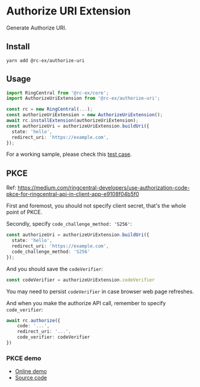 # Authorize URI Extension

Generate Authorize URI.


## Install

```
yarn add @rc-ex/authorize-uri
```


## Usage

```ts
import RingCentral from '@rc-ex/core';
import AuthorizeUriExtension from '@rc-ex/authorize-uri';

const rc = new RingCentral(...);
const authorizeUriExtension = new AuthorizeUriExtension();
await rc.installExtension(authorizeUriExtension);
const authorizeUri = authorizeUriExtension.buildUri({
  state: 'hello',
  redirect_uri: 'https://example.com',
});
```

For a working sample, please check this [test case](../../../test/authorize-uri-extension.spec.ts).


## PKCE

Ref: https://medium.com/ringcentral-developers/use-authorization-code-pkce-for-ringcentral-api-in-client-app-e9108f04b5f0

First and foremost, you should not specify client secret, that's the whole point of PKCE.

Secondly, specify `code_challenge_method: 'S256'`:


```ts
const authorizeUri = authorizeUriExtension.buildUri({
  state: 'hello',
  redirect_uri: 'https://example.com',
  code_challenge_method: 'S256'
});
```

And you should save the `codeVerifier`:

```ts
const codeVerifier = authorizeUriExtension.codeVerifier
```

You may need to persist `codeVerifier` in case browser web page refreshes.

And when you make the authorize API call, remember to specify `code_verifier`:

```ts
await rc.authorize({
    code: '...',
    redirect_uri: '...',
    code_verifier: codeVerifier
})
```

### PKCE demo

- [Online demo](https://chuntaoliu.com/pkce-demo-ts/)
- [Source code](https://github.com/tylerlong/pkce-demo-ts)
